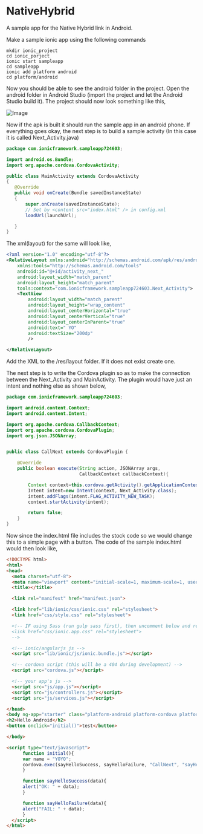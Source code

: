 # NativeHybrid
 A sample app for the Native Hybrid link in Android.
 
 Make a sample ionic app using the following commands
 
  ```shell
  mkdir ionic_project
  cd ionic_porject
  ionic start sampleapp
  cd sampleapp
  ionic add platform android
  cd platform/android
  ```
 
 Now you should be able to see the android folder in the project. Open the android folder in Android Studio (import the project and let the Android Studio build it). The project should now look something like this,
 
 ![Image](../master/screenshots/Screen%20Shot%202016-10-19%20at%209.20.11%20AM.png?raw=true)
 
 Now if the apk is built it should run the sample app in an android phone. If everything goes okay, the next step is to build a sample activity (In this case it is called Next_Activity.java)
 
 ```java
 package com.ionicframework.sampleapp724603;

import android.os.Bundle;
import org.apache.cordova.CordovaActivity;

public class MainActivity extends CordovaActivity
{
    @Override
    public void onCreate(Bundle savedInstanceState)
    {
        super.onCreate(savedInstanceState);
        // Set by <content src="index.html" /> in config.xml
        loadUrl(launchUrl);

    }
}
```

The xml(layout) for the same will look like,

```xml
<?xml version="1.0" encoding="utf-8"?>
<RelativeLayout xmlns:android="http://schemas.android.com/apk/res/android"
    xmlns:tools="http://schemas.android.com/tools"
    android:id="@+id/activity_next_"
    android:layout_width="match_parent"
    android:layout_height="match_parent"
    tools:context="com.ionicframework.sampleapp724603.Next_Activity">
    <TextView
        android:layout_width="match_parent"
        android:layout_height="wrap_content"
        android:layout_centerHorizontal="true"
        android:layout_centerVertical="true"
        android:layout_centerInParent="true"
        android:text=" YO"
        android:textSize="200dp"
        />

</RelativeLayout>
```

Add the XML to the /res/layout folder. If it does not exist create one.

The next step is to write the Cordova plugin so as to make the connection between the Next_Activity and MainActivity. The plugin would have just an intent and nothing else as shown below,

```java
package com.ionicframework.sampleapp724603;

import android.content.Context;
import android.content.Intent;

import org.apache.cordova.CallbackContext;
import org.apache.cordova.CordovaPlugin;
import org.json.JSONArray;


public class CallNext extends CordovaPlugin {

    @Override
    public boolean execute(String action, JSONArray args,
                           CallbackContext callbackContext){

        Context context=this.cordova.getActivity().getApplicationContext();
        Intent intent=new Intent(context, Next_Activity.class);
        intent.addFlags(intent.FLAG_ACTIVITY_NEW_TASK);
        context.startActivity(intent);

        return false;
    }
}
```

Now since the index.html file includes the stock code so we would change this to a simple page with a button. The code of the sample index.html would then look like,

```html
<!DOCTYPE html>
<html>
<head>
  <meta charset="utf-8">
  <meta name="viewport" content="initial-scale=1, maximum-scale=1, user-scalable=no, width=device-width">
  <title></title>

  <link rel="manifest" href="manifest.json">

  <link href="lib/ionic/css/ionic.css" rel="stylesheet">
  <link href="css/style.css" rel="stylesheet">

  <!-- IF using Sass (run gulp sass first), then uncomment below and remove the CSS includes above
  <link href="css/ionic.app.css" rel="stylesheet">
  -->

  <!-- ionic/angularjs js -->
  <script src="lib/ionic/js/ionic.bundle.js"></script>

  <!-- cordova script (this will be a 404 during development) -->
  <script src="cordova.js"></script>

  <!-- your app's js -->
  <script src="js/app.js"></script>
  <script src="js/controllers.js"></script>
  <script src="js/services.js"></script>

</head>
<body ng-app="starter" class="platform-android platform-cordova platform-webview">
<h2>Hello Android</h2>
<button onclick="initial()">test</button>

</body>

<script type="text/javascript">
      function initial(){
      var name = "YOYO";
      cordova.exec(sayHelloSuccess, sayHelloFailure, "CallNext", "sayHello", [name]);
      }

      function sayHelloSuccess(data){
      alert("OK: " + data);
      }

      function sayHelloFailure(data){
      alert("FAIL: " + data);
      }
  </script>
</html>
```


 
 
